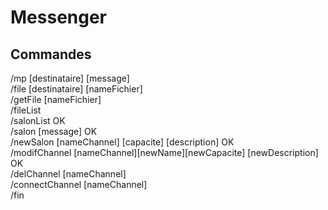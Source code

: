 # Messenger

## Commandes
/mp [destinataire] [message]  
/file [destinataire] [nameFichier]  
/getFile [nameFichier]  
/fileList  
/salonList  OK  
/salon [message]  OK  
/newSalon [nameChannel] [capacite] [description]   OK  
/modifChannel [nameChannel][newName][newCapacite] [newDescription]  OK  
/delChannel [nameChannel]  
/connectChannel [nameChannel]  
/fin  
